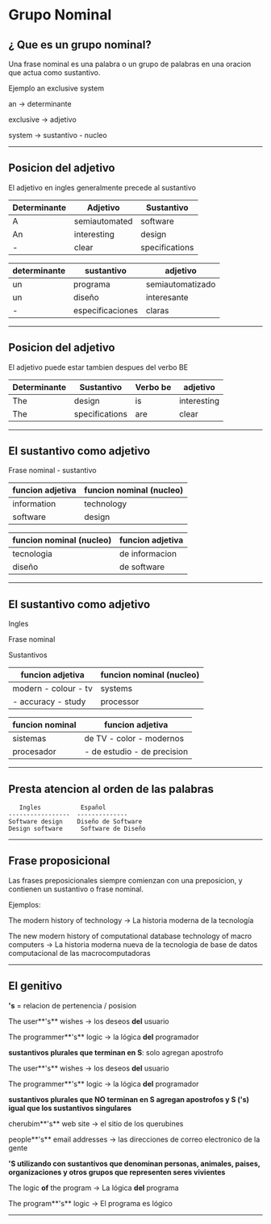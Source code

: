 # Grupo Nominal

## ¿ Que es un grupo nominal?

Una frase nominal es una palabra o un grupo de palabras en una oracion que actua como sustantivo.

Ejemplo an exclusive system

an -> determinante

exclusive -> adjetivo

system -> sustantivo - nucleo

---

## Posicion del adjetivo

El adjetivo en ingles generalmente precede al sustantivo

| Determinante | Adjetivo | Sustantivo |
| ------------ | -------- | ---------- |
| A | semiautomated | software |
| An | interesting | design |
| - | clear | specifications |

| determinante | sustantivo | adjetivo |
| ------------ | ---------- | -------- |
| un | programa | semiautomatizado |
| un | diseño | interesante |
| - | especificaciones | claras |

---

## Posicion del adjetivo

El adjetivo puede estar tambien despues del verbo BE

| Determinante | Sustantivo | Verbo be | adjetivo |
| ------------ | ---------- | -------- | -------- |
| The | design | is | interesting | 
| The | specifications | are | clear |

---

## El sustantivo como adjetivo

Frase nominal - sustantivo

| funcion adjetiva | funcion nominal (nucleo) |
| ---------------- | ------------------------ | 
| information | technology |
|software | design |


| funcion nominal (nucleo) | funcion adjetiva |
| ------------------------ | ---------------- |
| tecnologia | de informacion |
| diseño | de software |

---

## El sustantivo como adjetivo

Ingles

Frase nominal

Sustantivos

| funcion adjetiva | funcion nominal (nucleo) |
| ---------------- | -------------------------|
| modern - colour - tv | systems |
| - accuracy - study | processor |

| funcion nominal | funcion adjetiva |
| --------------- | ---------------- |
| sistemas | de TV - color - modernos |
| procesador | - de estudio - de precision|

---

## Presta atencion al orden de las palabras


```
   Ingles           Español
-----------------  --------------
Software design    Diseño de Software
Design software     Software de Diseño
```
---

##  Frase proposicional

Las frases preposicionales siempre comienzan con una preposicion, y contienen un sustantivo o frase nominal.

Ejemplos:

The modern history of technology -> La historia moderna de la tecnología

The new modern history of computational database technology of macro computers -> La historia moderna nueva de la tecnologia de base de datos computacional de las macrocomputadoras

---

## El genitivo

**'s** = relacion de pertenencia / posision

The user**'s** wishes -> los deseos **del** usuario

The programmer**'s** logic -> la lógica **del** programador


**sustantivos plurales que terminan en S**: solo agregan apostrofo


The user**'s** wishes -> los deseos **del** usuario

The programmer**'s** logic -> la lógica **del** programador

**sustantivos plurales que NO terminan en S agregan apostrofos y S ('s) igual que los sustantivos singulares**

cherubim**'s** web site -> el sitio de los querubines

people**'s** email addresses -> las direcciones de correo electronico de la gente

**'S utilizando con sustantivos que denominan personas, animales, paises, organizaciones y otros grupos que representen seres vivientes**

The logic **of** the program -> La lógica **del** programa

The program**'s** logic -> El programa es lógico

---